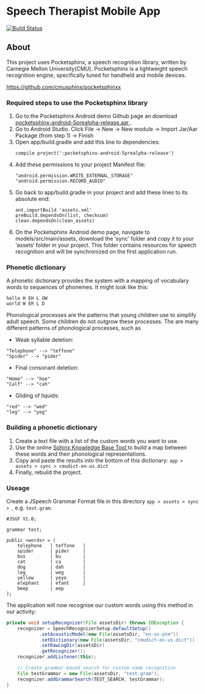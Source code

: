 # Speech Therapist Mobile App

 [![Build Status](http://speech.briancoveney.com:8080/job/Speech%20Therapist%20Mobile%20App/badge/icon)](http://speech.briancoveney.com:8080/job/Speech%20Therapist%20Mobile%20App/)

## About 

This project uses Pocketsphinx, a speech recognition library, written by Carnegie Mellon University(CMU). Pocketsphinx is a lightweight speech recognition engine, specifically tuned for handheld and mobile devices.

[https://github.com/cmusphinx/pocketsphinxx
](https://github.com/cmusphinx/pocketsphinx)

### Required steps to use the Pocketsphinx library  

1. Go to the Pocketsphinx Android demo Github page an download [pocketsphinx-android-5prealpha-release.aar
](https://github.com/cmusphinx/pocketsphinx-android-demo/blob/master/aars/pocketsphinx-android-5prealpha-release.aar). 
1. Go to Android Studio. Click File -> New -> New module -> Import Jar/Aar Package (from step 1) -> Finish
1. Open app/build.gradle and add this line to dependencies:
   ```
   compile project(':pocketsphinx-android-5prealpha-release') 
   ```
1. Add these permissions to your project Manifest file:
   ```
   "android.permission.WRITE_EXTERNAL_STORAGE" 
   "android.permission.RECORD_AUDIO" 
   ```
1. Go back to app/build.gradle in your project and add these lines to its absolute end:
   ``` 
   ant.importBuild 'assets.xml'
   preBuild.dependsOn(list, checksum)
   clean.dependsOn(clean_assets) 
   ```
1. On the Pocketsphinx Android demo page, navigate to models/src/main/assets, download the ‘sync’ folder and copy it to your ‘assets‘ folder in your project. This folder contains resources for speech recognition and will be synchronized on the first application run.

### Phonetic dictionary

A phonetic dictionary provides the system with a mapping of vocabulary words to sequences of phonemes. It might look like this:
```
hello H EH L OW
world W ER L D
```
Phonological processes are the patterns that young children use to simplify adult speech. Some children do not outgrow these processes. The are many different patterns of phonological processes, such as 
* Weak syllable deletion:
```
"Telephone" --> "teffone"
"Spider" --> "pider"
```
* Final consonant deletion:
```
"Home" --> "hoe"
"Calf" --> "cah"
```
* Gliding of liquids:
```
"red" --> "wed"
"leg" --> "yeg"
```

### Building a phonetic dictionary

1. Create a text file with a list of the custom words you want to use.
1. Use the online [Sphinx Knowledge Base Tool 
](http://www.speech.cs.cmu.edu/tools/lmtool-new.html) to build a map between these words and their phonological representations.
1. Copy and paste the results into the bottom of this dictionary:
   ``` app > assets > sync > cmudict-en-us.dict ```
1. Finally, rebuild the project.

### Useage

Create a JSpeech Grammar Format file in this directory ``` app > assets > sync >  ```, e.g. ``` test.gram ```.
```
#JSGF V1.0;

grammar test;

public <words> = (
    telephone   | teffone   |
    spider      | pider     |
    bus         | bu        |
    cat         | ca        |
    dog         | dah       |
    leg         | weg       |
    yellow      | yeyo      |
    elephant    | efant     |
    beep        | eep
);
```

The application will now recognise our custom words using this method in our activity:
``` java
private void setupRecognizer(File assetsDir) throws IOException {
    recognizer = SpeechRecognizerSetup.defaultSetup()
            .setAcousticModel(new File(assetsDir, "en-us-ptm"))
            .setDictionary(new File(assetsDir, "cmudict-en-us.dict"))
            .setRawLogDir(assetsDir)
            .getRecognizer();
    recognizer.addListener(this);

    // Create grammar-based search for custom name recognition
    File testGrammar = new File(assetsDir, "test.gram");
    recognizer.addGrammarSearch(TEST_SEARCH, testGrammar);
}
```

